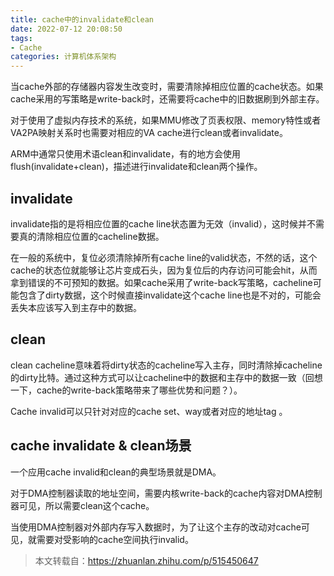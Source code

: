 ```yaml
---
title: cache中的invalidate和clean
date: 2022-07-12 20:08:50
tags:
- Cache
categories: 计算机体系架构
---
```


当cache外部的存储器内容发生改变时，需要清除掉相应位置的cache状态。如果cache采用的写策略是write-back时，还需要将cache中的旧数据刷到外部主存。

对于使用了虚拟内存技术的系统，如果MMU修改了页表权限、memory特性或者VA2PA映射关系时也需要对相应的VA cache进行clean或者invalidate。

ARM中通常只使用术语clean和invalidate，有的地方会使用flush(invalidate+clean)，描述进行invalidate和clean两个操作。

## invalidate

invalidate指的是将相应位置的cache line状态置为无效（invalid），这时候并不需要真的清除相应位置的cacheline数据。

在一般的系统中，复位必须清除掉所有cache line的valid状态，不然的话，这个cache的状态位就能够让芯片变成石头，因为复位后的内存访问可能会hit，从而拿到错误的不可预知的数据。如果cache采用了write-back写策略，cacheline可能包含了dirty数据，这个时候直接invalidate这个cache line也是不对的，可能会丢失本应该写入到主存中的数据。

## clean

clean cacheline意味着将dirty状态的cacheline写入主存，同时清除掉cacheline的dirty比特。通过这种方式可以让cacheline中的数据和主存中的数据一致（回想一下，cache的write-back策略带来了哪些优势和问题？）。

Cache invalid可以只针对对应的cache set、way或者对应的地址tag 。

## cache invalidate & clean场景

一个应用cache invalid和clean的典型场景就是DMA。

对于DMA控制器读取的地址空间，需要内核write-back的cache内容对DMA控制器可见，所以需要clean这个cache。

当使用DMA控制器对外部内存写入数据时，为了让这个主存的改动对cache可见，就需要对受影响的cache空间执行invalid。

> 本文转载自：https://zhuanlan.zhihu.com/p/515450647
